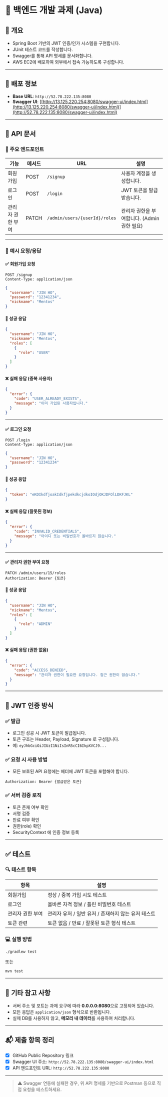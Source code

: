 # 📌 백엔드 개발 과제 (Java)

## 📖 개요

- Spring Boot 기반의 JWT 인증/인가 시스템을 구현합니다.
- JUnit 테스트 코드를 작성합니다.
- Swagger를 통해 API 명세를 문서화합니다.
- AWS EC2에 배포하여 외부에서 접속 가능하도록 구성합니다.

---

## 🚀 배포 정보

- **Base URL**: `http://52.78.222.135:8080`
- **Swagger UI**: [[http://13.125.220.254:8080/swagger-ui/index.html](http://13.125.220.254:8080/swagger-ui/index.html)](http://52.78.222.135:8080/swagger-ui/index.html)

---

## 📘 API 문서

### 📌 주요 엔드포인트

| 기능              | 메서드 | URL                                      | 설명                                           |
|-------------------|--------|-------------------------------------------|------------------------------------------------|
| 회원가입          | POST   | `/signup`                                 | 사용자 계정을 생성합니다.                      |
| 로그인            | POST   | `/login`                                  | JWT 토큰을 발급받습니다.                       |
| 관리자 권한 부여 | PATCH  | `/admin/users/{userId}/roles`             | 관리자 권한을 부여합니다. (Admin 권한 필요)    |

---

### 🧪 예시 요청/응답

#### ✅ 회원가입 요청

```http
POST /signup
Content-Type: application/json
```

```json
{
  "username": "JIN HO",
  "password": "12341234",
  "nickname": "Mentos"
}
```

#### 🔁 성공 응답

```json
{
  "username": "JIN HO",
  "nickname": "Mentos",
  "roles": [
    {
      "role": "USER"
    }
  ]
}
```

#### ❌ 실패 응답 (중복 사용자)

```json
{
  "error": {
    "code": "USER_ALREADY_EXISTS",
    "message": "이미 가입된 사용자입니다."
  }
}
```

---

#### ✅ 로그인 요청

```http
POST /login
Content-Type: application/json
```

```json
{
  "username": "JIN HO",
  "password": "12341234"
}
```

#### 🔁 성공 응답

```json
{
  "token": "eKDIkdfjoakIdkfjpekdkcjdkoIOdjOKJDFOlLDKFJKL"
}
```

#### ❌ 실패 응답 (잘못된 정보)

```json
{
  "error": {
    "code": "INVALID_CREDENTIALS",
    "message": "아이디 또는 비밀번호가 올바르지 않습니다."
  }
}
```

---

#### ✅ 관리자 권한 부여 요청

```http
PATCH /admin/users/15/roles
Authorization: Bearer {토큰}
```

#### 🔁 성공 응답

```json
{
  "username": "JIN HO",
  "nickname": "Mentos",
  "roles": [
    {
      "role": "ADMIN"
    }
  ]
}
```

#### ❌ 실패 응답 (권한 없음)

```json
{
  "error": {
    "code": "ACCESS_DENIED",
    "message": "관리자 권한이 필요한 요청입니다. 접근 권한이 없습니다."
  }
}
```

---

## 🔐 JWT 인증 방식

### ✅ 발급

- 로그인 성공 시 JWT 토큰이 발급됩니다.
- 토큰 구조는 Header, Payload, Signature 로 구성됩니다.
- 예: `eyJhbGciOiJIUzI1NiIsInR5cCI6IkpXVCJ9...`

### ✅ 요청 시 사용 방법

- 모든 보호된 API 요청에는 헤더에 JWT 토큰을 포함해야 합니다.

```http
Authorization: Bearer {발급받은 토큰}
```

### ✅ 서버 검증 로직

- 토큰 존재 여부 확인
- 서명 검증
- 만료 여부 확인
- 권한(role) 확인
- SecurityContext 에 인증 정보 등록

---

## ✅ 테스트

### 🔍 테스트 항목

| 항목               | 설명                                                                 |
|--------------------|----------------------------------------------------------------------|
| 회원가입           | 정상 / 중복 가입 시도 테스트                                        |
| 로그인             | 올바른 자격 정보 / 틀린 비밀번호 테스트                            |
| 관리자 권한 부여   | 관리자 유저 / 일반 유저 / 존재하지 않는 유저 테스트                |
| 토큰 관련          | 토큰 없음 / 만료 / 잘못된 토큰 형식 테스트                         |

### 💻 실행 방법

```bash
./gradlew test
```

또는

```bash
mvn test
```

---

## 📑 기타 참고 사항

- 서버 주소 및 포트는 과제 요구에 따라 **0.0.0.0:8080**으로 고정되어 있습니다.
- 모든 응답은 `application/json` 형식으로 반환됩니다.
- 실제 DB를 사용하지 않고, **메모리 내 데이터**를 사용하여 처리합니다.

---

## 📬 제출 항목 정리

- [x] GitHub Public Repository 링크
- [x] Swagger UI 주소: `http://52.78.222.135:8080/swagger-ui/index.html`
- [x] API 엔드포인트 URL: `http://52.78.222.135:8080`

---

> ⚠️ Swagger 연동에 실패한 경우, 위 API 명세를 기반으로 Postman 등으로 직접 요청을 테스트하세요.
